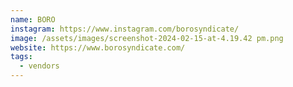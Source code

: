 ```yaml
---
name: BORO
instagram: https://www.instagram.com/borosyndicate/
image: /assets/images/screenshot-2024-02-15-at-4.19.42 pm.png
website: https://www.borosyndicate.com/
tags:
  - vendors
---
```

